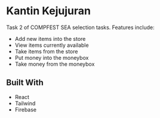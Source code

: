 # Kantin Kejujuran

Task 2 of COMPFEST SEA selection tasks. Features include:

-   Add new items into the store
-   View items currently available
-   Take items from the store
-   Put money into the moneybox
-   Take money from the moneybox

## Built With

-   React
-   Tailwind
-   Firebase

